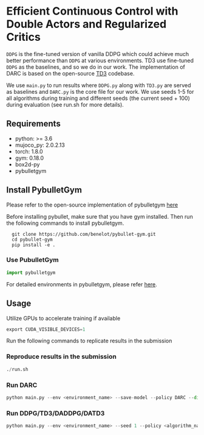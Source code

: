 # Efficient Continuous Control with Double Actors and Regularized Critics

`DDPG` is the fine-tuned version of vanilla DDPG which could achieve much better performance than `DDPG` at various environments. TD3 use fine-tuned `DDPG` as the baselines, and so we do in our work. The implementation of DARC is based on the open-source [TD3](https://github.com/sfujim/TD3) codebase.

We use `main.py` to run results where `DDPG.py` along with `TD3.py` are served as baselines and `DARC.py` is the core file for our work. We use seeds 1-5 for all algorithms during training and different seeds (the current seed + 100) during evaluation (see run.sh for more details).

## Requirements
- python: >= 3.6
- mujoco_py: 2.0.2.13
- torch: 1.8.0
- gym: 0.18.0
- box2d-py
- pybulletgym

## Install PybulletGym
Please refer to the open-source implementation of pybulletgym [here](https://github.com/benelot/pybullet-gym)

Before installing pybullet, make sure that you have gym installed. Then run the following commands to install  pybulletgym.
```
  git clone https://github.com/benelot/pybullet-gym.git
  cd pybullet-gym
  pip install -e .
```

### Use PubulletGym
```python
import pybulletgym
```
For detailed environments in pybulletgym, please refer [here](https://github.com/benelot/pybullet-gym).

## Usage
Utilize GPUs to accelerate training if available
```python
export CUDA_VISIBLE_DEVICES=1
```
Run the following commands to replicate results in the submission
### Reproduce results in the submission
```python
./run.sh
```

### Run DARC
```python
python main.py --env <environment_name> --save-model --policy DARC --dir ./logs/DARC/r1 --seed 1 --qweight 0.12 --reg 0.005
```

### Run DDPG/TD3/DADDPG/DATD3
```python
python main.py --env <environment_name> --seed 1 --policy <algorithm_name> --dir './logs/' --save-model
```

